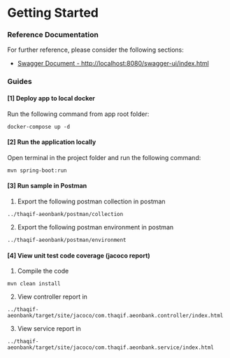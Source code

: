 # Getting Started

### Reference Documentation
For further reference, please consider the following sections:

* [Swagger Document - http://localhost:8080/swagger-ui/index.html](http://localhost:8080/swagger-ui/index.html)

### Guides 
#### [1] Deploy app to local docker
Run the following command from app root folder:
```shell
docker-compose up -d
```


#### [2] Run the application locally
Open terminal in the project folder and run the following command:
```shell
mvn spring-boot:run
```

#### [3] Run sample in Postman
1. Export the following postman collection in postman
```text
../thaqif-aeonbank/postman/collection
```
2. Export the following postman environment in postman
```text
../thaqif-aeonbank/postman/environment
```


#### [4] View unit test code coverage (jacoco report)
1. Compile the code
```shell
mvn clean install
```
2. View controller report in
```text
../thaqif-aeonbank/target/site/jacoco/com.thaqif.aeonbank.controller/index.html
```
3. View service report in
```text
../thaqif-aeonbank/target/site/jacoco/com.thaqif.aeonbank.service/index.html
```